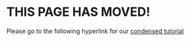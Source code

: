 # THIS PAGE HAS MOVED!

Please go to the following hyperlink for our [condensed tutorial](https://github.com/Ensamma/About/blob/master/HardwareBeginner.md)
